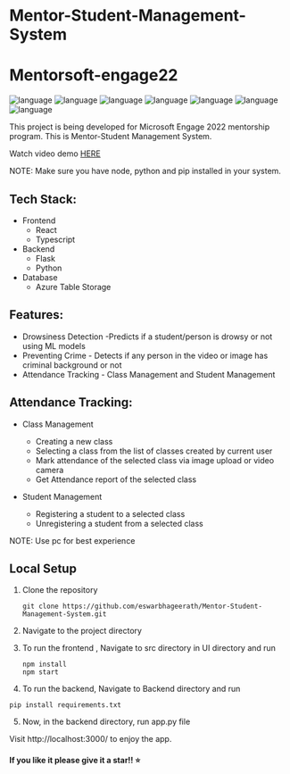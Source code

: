 # Mentor-Student-Management-System

# Mentorsoft-engage22

![language](https://img.shields.io/badge/-Microsoft%20Engage%2022-bluevoilet) 
![language](https://img.shields.io/badge/-React-green)
![language](https://img.shields.io/badge/-Type%20Script-yellowgreen)
![language](https://img.shields.io/badge/-Python-orange)
![language](https://img.shields.io/badge/-Flask-blue)
![language](https://img.shields.io/badge/-Numpy-pink)
![language](https://img.shields.io/badge/-Azure-grey)

This project is being developed for Microsoft Engage 2022 mentorship program. This is Mentor-Student Management System.



Watch video demo <a href = "https://youtu.be/O8cgTMJJxcw" target = "_blank">HERE</a>

NOTE: Make sure you have node, python and pip installed in your system.

## Tech Stack:
  - Frontend
    - React 
    - Typescript
  - Backend
      - Flask
      - Python
  - Database
    - Azure Table Storage


## Features:
  - Drowsiness Detection -Predicts if a student/person is drowsy or not using ML models
  - Preventing Crime - Detects if any person in the video or image has criminal background or not
  - Attendance Tracking - Class Management and Student Management
  
## Attendance Tracking:

- Class Management
    - Creating a new class
    - Selecting a class from the list of classes created by current user
    - Mark attendance of the selected class via image upload or video camera
    - Get Attendance report of the selected class

- Student Management
    - Registering a student to a selected class
    - Unregistering a student from a selected class  

NOTE: Use pc for best experience

## Local Setup
  1. Clone the repository

     ```
     git clone https://github.com/eswarbhageerath/Mentor-Student-Management-System.git
     
     ```
  2. Navigate to the project directory
  3. To run the frontend , Navigate to src directory in UI directory and run
     ```
     npm install
     npm start
     
     ```
  4. To run the backend, Navigate to Backend directory and run 
  ```
  pip install requirements.txt
  
  ```
  5. Now, in the backend directory, run app.py file

  
  Visit http://localhost:3000/ to enjoy the app.


#### If you like it please give it a star!! ⭐


